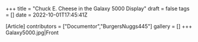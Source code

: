 +++
title = "Chuck E. Cheese in the Galaxy 5000 Display"
draft = false
tags = []
date = 2022-10-01T17:45:41Z

[Article]
contributors = ["Documentor","BurgersNuggs445"]
gallery = []
+++
<gallery>
Galaxy5000.jpg|Front
</gallery>